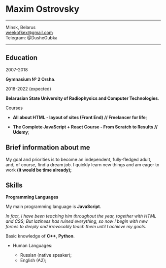 Maxim Ostrovsky
============

-------------------     ----------------------------
Minsk, Belarus                         
weekofkex@gmail.com                      
Telegram: @DusheGubka
-------------------     ----------------------------

Education
---------

2007-2018

**Gymnasium № 2 Orsha**.

2018-2022 (expected)

**Belarusian State University of Radiophysics and Computer Technologies**.

Courses

* **All about HTML - layout of sites (Front End) // Freelancer for life**;

* **The Complete JavaScript + React Course - From Scratch to Results // Udemy**;
 

Brief information about me
----------

My goal and priorities is to become an independent, fully-fledged adult, and, of course, find a dream job.
I quickly learn new things and am eager to work **(it would be time already);**

Skills
--------------------

**Programming Languages**

My main programming language is **JavaScript**.

*In fact, I have been teaching him throughout the year, together with HTML and CSS;
But laziness has ruined everything, so now I begin with new forces to deeply and irrevocably teach them until I achieve my goals*.

Basic knowledge of **C++**, **Python**.

* Human Languages:

     * Russian (native speaker);
     * English (A2);
